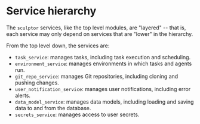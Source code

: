 # Service hierarchy

The `sculptor` services, like the top level modules, are "layered" --
that is, each service may only depend on services that are "lower" in the hierarchy.

From the top level down, the services are:

- `task_service`: manages tasks, including task execution and scheduling.
- `environment_service`: manages environments in which tasks and agents run.
- `git_repo_service`: manages Git repositories, including cloning and pushing changes.
- `user_notification_service`: manages user notifications, including error alerts.
- `data_model_service`: manages data models, including loading and saving data to and from the database.
- `secrets_service`: manages access to user secrets.
